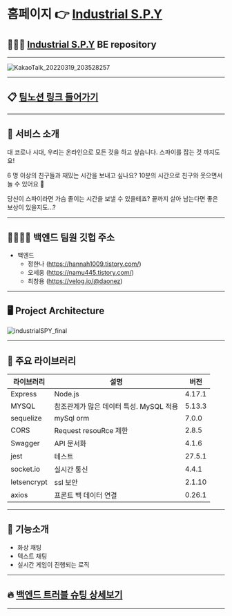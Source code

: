 # 홈페이지 👉 [Industrial S.P.Y](https://www.spygame.shop) 

## 🕵🏿‍♂️ [Industrial S.P.Y](https://github.com/kiwihannah/mafia_bk) BE repository
---

![KakaoTalk_20220319_203528257](https://user-images.githubusercontent.com/83942678/161703589-32311d1b-f290-4e7f-a111-06b93a06e74c.png)

---

## 📋 [팀노션 링크 들어가기](https://pattern-beluga-3d8.notion.site/INDUSTRIAL-S-P-Y-36ed6c5d31be499f848c175df5652247)

---

## 🏈 서비스 소개

대 코로나 시대, 우리는 온라인으로 모든 것을 하고 싶습니다. 스파이를 잡는 것 까지도요!

6 명 이상의 친구들과 재밌는 시간을 보내고 싶나요? 10분의 시간으로 친구와 웃으면서 놀 수 있어요 🔪 

당신이 스파이라면 가슴 졸이는 시간을 보낼 수 있을테죠? 끝까지 살아 남는다면 좋은 보상이 있을지도...?

---

## 👨‍👩‍👧‍👧 백엔드 팀원 깃헙 주소

- 백엔드
  - 정한나 (https://hannah1009.tistory.com/)
  - 오세웅 (https://namu445.tistory.com/)
  - 최창용 (https://velog.io/@daonez)

---

## 🖥 Project Architecture

![industrialSPY_final](https://user-images.githubusercontent.com/83942678/161703516-543bfb52-5b01-40bb-b08a-5f84918ad327.png)

---

## 📕 주요 라이브러리

| 라이브러리    | 설명                       | 버전   |
| ------------- | -------------------------- | ------ |
| Express       | Node.js                    | 4.17.1 |
| MYSQL         | 참조관계가 많은 데이터 특성. MySQL 적용 | 5.13.3 |
|sequelize      | mySql orm                      |7.0.0 |
| CORS          | Request resouRce 제한      | 2.8.5  |
| Swagger       | API 문서화                 | 4.1.6  |
| jest          | 테스트                      | 27.5.1  |
| socket.io       | 실시간 통신                 | 4.4.1  |
| letsencrypt       | ssl 보안                 | 2.1.10  |
| axios       | 프론트 백 데이터 연결               | 0.26.1  |

---

## 🌠 기능소개

- 화상 채팅
- 텍스트 채팅
- 실시간 게임이 진행되는 로직

---

## 🔥 [백엔드 트러블 슈팅 상세보기](https://pattern-beluga-3d8.notion.site/47080a5b44d34c12a0831b82f910d708)

---
